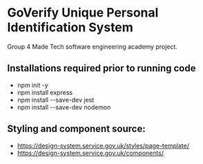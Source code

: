 # GoVerify Unique Personal Identification System

Group 4 Made Tech software engineering academy project.

## Installations required prior to running code
 - npm init -y
 - npm install express
 - npm install --save-dev jest
 - npm install --save-dev nodemon 

## Styling and component source:
 - https://design-system.service.gov.uk/styles/page-template/
 - https://design-system.service.gov.uk/components/


